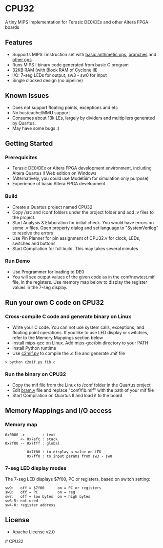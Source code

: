 # CPU32

A tiny MIPS implementation for Terasic DE0/DEx and other Altera FPGA boards

## Features

* Supports MIPS I instruction set with [basic arithmetic ops](https://github.com/kazunori279/CPU32/blob/master/src/alu.v), [branches](https://github.com/kazunori279/CPU32/blob/master/src/program_counter.v) and [other ops](https://github.com/kazunori279/CPU32/blob/master/src/decoder.v)
* Runs MIPS I binary code generated from basic C program
* 32KB RAM (with Block RAM of Cyclone III)
* I/O: 7-seg LEDs for output, sw3 - sw0 for input
* Single clocked design (no pipeline)

## Known Issues

* Does not support floating points, exceptions and etc
* No bus/cache/MMU support
* Consumes about 13k LEs, largely by dividers and multipliers generated by Quartus.
* May have some bugs :)

## Getting Started

### Prerequisites
* Terasic DE0/DEx or Altera FPGA development environment, including Altera Quartus II Web edition on Windows
* (Alternatively, you could use ModelSim for simulation only purpose)
* Experience of basic Altera FPGA development

### Build
* Create a Quartus project named CPU32
* Copy /src and /conf folders under the project folder and add .v files to the project. 
* Start Analysis & Elaboration for initial check. You would have errors on some .v files. Open property dialog and set language to "SystemVerilog" to resolve the errors
* Use Pin Planner for pin assignment of CPU32.v for clock, LEDs, switches and buttons
* Start Compilation for full build. This may takes several minutes

### Run Demo
* Use Programmer for loading to DE0
* You will see output values of the given code as in the conf/newtest.mif file, in the registers. Use memory map below to display the register values in the 7-seg display.

## Run your own C code on CPU32

### Cross-compile C code and generate binary on Linux
* Write your C code. You can not use system calls, exceptions, and floating point operations. If you like to use LED display or switchies, refer to the Memory Mappings section below
* Install mips-gcc on Linux. Add mips-gcc/bin directory to your PATH
* Install Python runtime
* Use [c2mif.py](https://github.com/kazunori279/CPU32/blob/master/conf/c2mif.py) to compile the .c file and generate .mif file

`> python c2mif.py fib.c`

### Run the binary on CPU32
* Copy the mif file from the Linux to /conf folder in the Quartus project
* Edit [bram.v](https://github.com/kazunori279/CPU32/blob/master/src/bram.v) file and replace "conf/fib.mif" with the path of your mif file
* Start Compilation on Quartus II and load it to the board

## Memory Mappings and I/O access

### Memory map

    0x0000 ->        : text
           <- 0x7efc : stack
    0x7f00 -- 0x7fff : global

              0x7f00 : to display a value on LED 
              0x7ff0 : to input params from sw3 - sw0

### 7-seg LED display modes

The 7-seg LED displays $7f00, PC or registers, based on switch setting:

    sw9:   off = $7f00      on = PC or registers
    sw8:   off = PC         on = reg
    sw7:   off = low bytes  on = high bytes
    sw6-5: not used
    sw4-0: register address

## License

* Apache License v2.0

#   C P U 3 2  
 